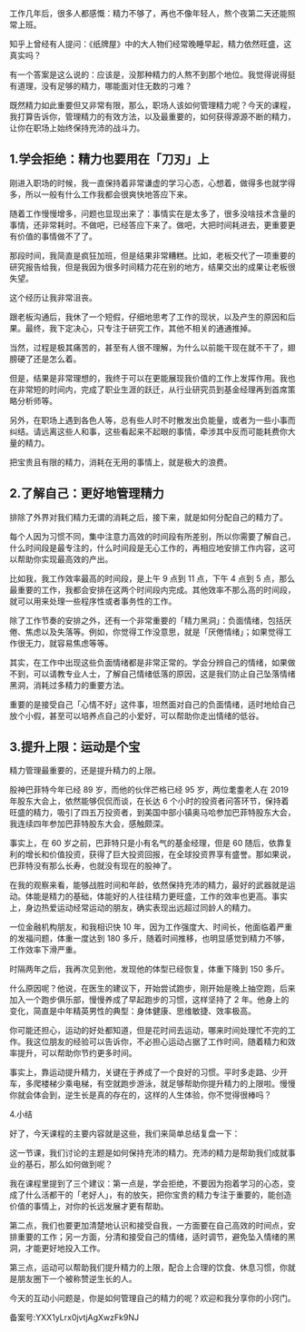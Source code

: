 工作几年后，很多人都感慨：精力不够了，再也不像年轻人，熬个夜第二天还能照常上班。

知乎上曾经有人提问：《纸牌屋》中的大人物们经常晚睡早起，精力依然旺盛，这真实吗？

有一个答案是这么说的：应该是，没那种精力的人熬不到那个地位。我觉得说得挺有道理，没有足够的精力，哪能面对住无数的刁难？

既然精力如此重要但又非常有限，那么，职场人该如何管理精力呢？今天的课程，我打算告诉你，管理精力的有效方法，以及最重要的，如何获得源源不断的精力，让你在职场上始终保持充沛的战斗力。

## 1.学会拒绝：精力也要用在「刀刃」上

刚进入职场的时候，我一直保持着非常谦虚的学习心态，心想着，做得多也就学得多，所以一般有什么工作我都会很爽快地答应下来。

随着工作慢慢增多，问题也显现出来了：事情实在是太多了，很多没啥技术含量的事情，还非常耗时。不做吧，已经答应下来了。做吧，大把时间耗进去，更重要更有价值的事情做不了了。

那段时间，我简直是疯狂加班，但是结果非常糟糕。比如，老板交代了一项重要的研究报告给我，但是我因为很多时间精力花在别的地方，结果交出的成果让老板很失望。

这个经历让我非常沮丧。

跟老板沟通后，我休了一个短假，仔细地思考了工作的现状，以及产生的原因和后果。最终，我下定决心，只专注于研究工作，其他不相关的通通推掉。

当然，过程是极其痛苦的，甚至有人很不理解，为什么以前能干现在就不干了，翅膀硬了还是怎么着。

但是，结果是非常理想的，我终于可以在更能展现我价值的工作上发挥作用。我也在非常短的时间内，完成了职业生涯的跃迁，从行业研究员到基金经理再到首席策略分析师等。

另外，在职场上遇到各色人等，总有些人时不时散发出负能量，或者为一些小事而纠结。请远离这些人和事，这些看起来不起眼的事情，牵涉其中反而可能耗费你大量的精力。

把宝贵且有限的精力，消耗在无用的事情上，就是极大的浪费。

## 2.了解自己：更好地管理精力

排除了外界对我们精力无谓的消耗之后，接下来，就是如何分配自己的精力了。

每个人因为习惯不同，集中注意力高效的时间段有所差别，所以你需要了解自己，什么时间段是最专注的，什么时间段是无心工作的，再相应地安排工作内容，这可以帮助你实现最高效的产出。

比如我，我工作效率最高的时间段，是上午 9 点到 11 点，下午 4 点到 5 点，那么最重要的工作，我都会安排在这两个时间段内完成。其他效率不那么高的时间段，就可以用来处理一些程序性或者事务性的工作。

除了工作节奏的安排之外，还有一个非常重要的「精力黑洞」：负面情绪，包括厌倦、焦虑以及失落等。例如，你觉得工作没意思，就是「厌倦情绪」；如果觉得工作很无力，就容易焦虑等等。

其实，在工作中出现这些负面情绪都是非常正常的。学会分辨自己的情绪，如果做不到，可以请教专业人士，了解自己情绪低落的原因，这是我们防止自己坠落情绪黑洞，消耗过多精力的重要方法。

重要的是接受自己「心情不好」这件事，坦然面对自己的负面情绪，适时地给自己放个小假，甚至可以培养点自己的小爱好，可以帮助你走出情绪的低谷。

## 3.提升上限：运动是个宝

精力管理最重要的，还是提升精力的上限。

股神巴菲特今年已经 89 岁，而他的伙伴芒格已经 95 岁，两位耄耋老人在 2019 年股东大会上，依然能够侃侃而谈，在长达 6 个小时的投资者问答环节，保持着旺盛的精力，吸引了四五万投资者，到美国中部小镇奥马哈参加巴菲特股东大会，我连续四年参加巴菲特股东大会，感触颇深。

事实上，在 60 岁之前，巴菲特只是小有名气的基金经理，但是 60 随后，依靠复利的增长和价值投资，获得了巨大投资回报，在全球投资界享有盛誉。那如果说，巴菲特没有那么长寿，也就没有现在的股神了。

在我的观察来看，能够战胜时间和年龄，依然保持充沛的精力，最好的武器就是运动。体能是精力的基础，体能好的人往往精力更旺盛，工作的效率也更高。事实上，身边热爱运动经常运动的朋友，确实表现出远超过同龄人的精力。

一位金融机构朋友，和我相识快 10 年，因为工作强度大、时间长，他面临着严重的发福问题，体重一度达到 180 多斤，随着时间推移，也明显感觉到精力不够，工作效率下滑严重。

时隔两年之后，我再次见到他，发现他的体型已经恢复，体重下降到 150 多斤。

什么原因呢？他说，在医生的建议下，开始尝试跑步，刚开始是晚上抽空跑，后来加入一个跑步俱乐部，慢慢养成了早起跑步的习惯，这样坚持了 2 年。他身上的变化，简直是中年精英男性的典型：身体健康、思维敏捷、效率极高。

你可能还担心，运动的好处都知道，但是花时间去运动，哪来时间处理忙不完的工作。我这位朋友的经验可以告诉你，不必担心运动占据了工作时间，随着精力和效率提升，可以帮助你节约更多时间。

事实上，靠运动提升精力，关键在于养成了一个良好的习惯。平时多走路、少开车，多爬楼梯少乘电梯，有空就跑步游泳，就足够帮助你提升精力的上限啦。慢慢你就会体会到，逆生长是真的存在的，这样的人生体验，你不觉得很棒吗？

4.小结

好了，今天课程的主要内容就是这些，我们来简单总结复盘一下：

这一节课，我们讨论的主题是如何保持充沛的精力。充沛的精力是帮助我们成就事业的基石，那么如何做到呢？

我在课程里提到了三个建议：第一点是，学会拒绝，不要因为抱着学习的心态，变成了什么活都干的「老好人」，有的放矢，把你宝贵的精力专注于重要的，能创造价值的事情上，对你的长远发展才更有帮助。

第二点，我们也要更加清楚地认识和接受自我，一方面要在自己高效的时间点，安排重要的工作；另一方面，分清和接受自己的情绪，适时调节，避免坠入情绪的黑洞，才能更好地投入工作。

第三点，运动可以帮助我们提升精力的上限，配合上合理的饮食、休息习惯，你就是朋友圈下一个被称赞逆生长的人。

今天的互动小问题是，你是如何管理自己的精力的呢？欢迎和我分享你的小窍门。

备案号:YXX1yLrx0jvtjAgXwzFk9NJ